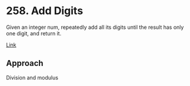 # 258. Add Digits

Given an integer num, repeatedly add all its digits until the result has only one digit, and return it.

 
[Link](https://leetcode.com/problems/add-digits/)

## Approach

Division and modulus
